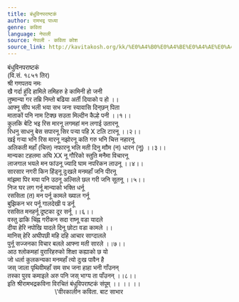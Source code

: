 ```yaml
---
title: बंधुविनपराष्टकं
author: रामभद्र पाध्या
genre: कविता
language: नेपाली
source: नेपाली - कविता कोश
source_link: http://kavitakosh.org/kk/%E0%A4%B0%E0%A4%BE%E0%A4%AE%E0%A4%AD%E0%A4%A6%E0%A5%8D%E0%A4%B0_%E0%A4%AA%E0%A4%BE%E0%A4%A7%E0%A5%8D%E0%A4%AF%E0%A4%BE
---
```


बंधुविनपराष्टकं  
(वि.सं. १८५१ तिर)  
श्री गणपतय नमः  
खै गर्दा हुंदि हामिले तमिहरु हे कामिनी हो जनी  
तुष्मान्या गर तम्रि निम्तो बढिया अर्ती दियाको प हो ।।  
आफ्नू सीप भली भया सभ जना स्यावासि दिन्‌छन् पिता  
माताकों पनि नाम टिक्छ सउता मिल्दीन कैल्हे पनी ।।१।।  
कुलकि बेटि भइ रिस मारनू लगमहां मन लगाई उतारनू  
रिधनु साधनु बेस सपारनू सिर पर्‍या पहि X टलि टारनू ।।२।।  
खई गर्‍या भनि रिस मारनू नझोरनू कति गरु भनि चित्त नहारनू  
अलिकती महाँ (चित्त) नफारनू भलि मती दिनु माौम (न) धारन (नू) ।।३।।  
मान्यका टहलमा अघि XX नू गौरिको स्तुति मनैमा विचारनू  
लाजगाल भयले मन फांउनू ज्यादि घाम नपरिकन लाउनू ।।४।।  
सारसार नगरी किन हिंड्नू दुःखले मनमहाँ जनि पीरनू  
मांझमा पिर मया पनि उठनू अल्सिले छल गरी जनि सूतनू ।।५।।  
निज घर लग गर्नू मान्याको भक्ति धर्नू  
रससिता (त) मन पर्नू कामले ख्याल गर्नू  
बुझिकन भर पर्नू गालदेखी प डर्नू  
रससित मनहर्नू दूष्टका दूर सर्नू ।।६।।  
वस्तु ढाकि चिंह्न गरीकन सदा राष्नू वडा यादले  
दीया हेरि नपोखि यादले दिनू छोटा वडा कामले ।।  
मानिस् हेरि अघीपछी महि दहि आचार साग्दालले  
पुर्नू सज्जनका विचार बलले आफ्ना मती सारले ।।७।।  
आठ श्लोकमहां वुरारिहरुको शिक्षा कह्याको छ यो  
जो धर्ला कुलकन्यका मनमहाँ त्यो दुःख पावैन है  
जस् जाला पृथिवीमहाँ सम सभ जना हाहा भनी गाँउनन्  
तस्का पुरव कमाइले अरु पनि जस् भाग्य ता पाँउनन् ।।८।।  
इति श्रीरामभद्रकविना विरचितं बंधुविपराष्टकं संपूम् ।। ।। ।।  
                           \\'वीरकालीन कविता. बाट साभार
